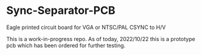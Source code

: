 # Sync-Separator-PCB
Eagle printed circuit board for VGA or NTSC/PAL CSYNC to H/V

This is a work-in-progress repo. As of today, 2022/10/22 this is a prototype pcb which has been ordered for further testing.
